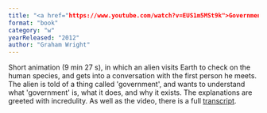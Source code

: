 ```yaml
---
title: "<a href="https://www.youtube.com/watch?v=EUS1m5MSt9k">Government Explained</a>"
format: "book"
category: "w"
yearReleased: "2012"
author: "Graham Wright"
---
```

Short animation (9 min 27 s), in which an alien visits Earth to  check on the human species, and gets into a conversation with the first person  he meets. The alien is told of a thing called 'government', and wants to  understand what 'government' is, what it does, and why it exists. The  explanations are greeted with incredulity. As well as the video, there is a full <a href="http://managainstthestate.blogspot.co.uk/2012/04/transcript-for-government-explained.html"> transcript</a>.
 
